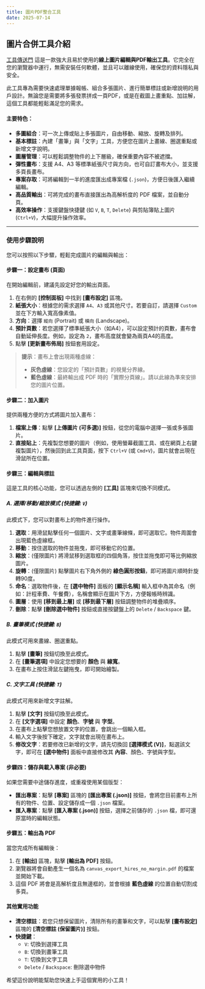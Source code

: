 ```yaml
---
title: 圖片PDF整合工具
date: 2025-07-14
---
```


## 圖片合併工具介紹

[工具傳送門](https://fi5herl.github.io/blog/imgEd)
這是一款強大且易於使用的**線上圖片編輯與PDF輸出工具**。它完全在您的瀏覽器中運行，無需安裝任何軟體，並且可以離線使用，確保您的資料隱私與安全。

此工具專為需要快速處理單據報帳、組合多張圖片、進行簡單標註或新增說明的用戶設計。無論您是需要將多張發票拼成一頁PDF，或是在截圖上畫重點、加註解，這個工具都能輕鬆滿足您的需求。

#### 主要特色：

*   **多圖組合**：可一次上傳或貼上多張圖片，自由移動、縮放、旋轉及排列。
*   **基本標註**：內建「畫筆」與「文字」工具，方便您在圖片上畫線、圈選重點或新增文字說明。
*   **圖層管理**：可以輕鬆調整物件的上下層級，確保重要內容不被遮擋。
*   **彈性畫布**：支援 A4、A3 等標準紙張尺寸與方向，也可自訂畫布大小，並支援多頁長畫布。
*   **專案存取**：可將編輯到一半的進度匯出成專案檔 (`.json`)，方便日後匯入繼續編輯。
*   **高品質輸出**：可將完成的畫布直接匯出為高解析度的 PDF 檔案，並自動分頁。
*   **高效率操作**：支援鍵盤快捷鍵 (如 `V`, `B`, `T`, `Delete`) 與剪貼簿貼上圖片 (`Ctrl+V`)，大幅提升操作效率。

---

### 使用步驟說明

您可以按照以下步驟，輕鬆完成圖片的編輯與輸出：

#### 步驟一：設定畫布 (頁面)

在開始編輯前，建議先設定好您的輸出頁面。

1.  在右側的 **[控制面板]** 中找到 **[畫布設定]** 區塊。
2.  **紙張大小**：根據您的需求選擇 `A4`、`A3` 或其他尺寸。若要自訂，請選擇 `Custom` 並在下方輸入寬高像素值。
3.  **方向**：選擇 `縱向` (Portrait) 或 `橫向` (Landscape)。
4.  **預計頁數**：若您選擇了標準紙張大小（如A4），可以設定預計的頁數，畫布會自動延伸長度。例如，設定為 `2`，畫布高度就會變為兩頁A4的高度。
5.  點擊 **[更新畫布佈局]** 按鈕套用設定。

> **提示**：畫布上會出現兩種虛線：
> *   **灰色虛線**：您設定的「預計頁數」的視覺分界線。
> *   **藍色虛線**：最終輸出成 PDF 時的「實際分頁線」。請以此線為準來安排您的圖片位置。

#### 步驟二：加入圖片

提供兩種方便的方式將圖片加入畫布：

1.  **檔案上傳**：點擊 **[上傳圖片 (可多選)]** 按鈕，從您的電腦中選擇一張或多張圖片。
2.  **直接貼上**：先複製您想要的圖片（例如，使用螢幕截圖工具、或在網頁上右鍵複製圖片），然後回到此工具頁面，按下 `Ctrl+V` (或 `Cmd+V`)，圖片就會出現在滑鼠所在位置。

#### 步驟三：編輯與標註

這是工具的核心功能，您可以透過左側的 **[工具]** 區塊來切換不同模式。

##### A. 選擇/移動/縮放模式 (快捷鍵: `V`)
此模式下，您可以對畫布上的物件進行操作。

1.  **選取**：用滑鼠點擊任何一個圖片、文字或畫筆線條，即可選取它。物件周圍會出現藍色虛線框。
2.  **移動**：按住選取的物件並拖曳，即可移動它的位置。
3.  **縮放**：(僅限圖片) 將滑鼠移到選取框的四個角落，按住並拖曳即可等比例縮放圖片。
4.  **旋轉**：(僅限圖片) 點擊圖片右下角外側的 **綠色圓形按鈕**，即可將圖片順時針旋轉90度。
5.  **命名**：選取物件後，在 **[選中物件]** 面板的 **[顯示名稱]** 輸入框中為其命名（例如：計程車費、午餐費），名稱會顯示在圖片下方，方便報帳時辨識。
6.  **圖層**：使用 **[移到最上層]** 或 **[移到最下層]** 按鈕調整物件的堆疊順序。
7.  **刪除**：點擊 **[刪除選中物件]** 按鈕或直接按鍵盤上的 `Delete` / `Backspace` 鍵。

##### B. 畫筆模式 (快捷鍵: `B`)
此模式可用來畫線、圈選重點。

1.  點擊 **[畫筆]** 按鈕切換至此模式。
2.  在 **[畫筆選項]** 中設定您想要的 **顏色** 與 **線寬**。
3.  在畫布上按住滑鼠左鍵拖曳，即可開始繪製。

##### C. 文字工具 (快捷鍵: `T`)
此模式可用來新增文字註解。

1.  點擊 **[文字]** 按鈕切換至此模式。
2.  在 **[文字選項]** 中設定 **顏色**、**字號** 與 **字型**。
3.  在畫布上點擊您想放置文字的位置，會跳出一個輸入框。
4.  輸入文字後按下確定，文字就會出現在畫布上。
5.  **修改文字**：若要修改已新增的文字，請先切換回 **[選擇模式 (V)]**，點選該文字，即可在 **[選中物件]** 面板中直接修改其 **內容**、顏色、字號與字型。

#### 步驟四：儲存與載入專案 (非必要)

如果您需要中途儲存進度，或重複使用某個版型：

*   **匯出專案**：點擊 **[專案]** 區塊的 **[匯出專案 (.json)]** 按鈕，會將您目前畫布上所有的物件、位置、設定儲存成一個 `.json` 檔案。
*   **匯入專案**：點擊 **[匯入專案 (.json)]** 按鈕，選擇之前儲存的 `.json` 檔，即可還原當時的編輯狀態。

#### 步驟五：輸出為 PDF

當您完成所有編輯後：

1.  在 **[輸出]** 區塊，點擊 **[輸出為 PDF]** 按鈕。
2.  瀏覽器將會自動產生一個名為 `canvas_export_hires_no_margin.pdf` 的檔案並開始下載。
3.  這個 PDF 將會是高解析度且無邊框的，並會根據 **藍色虛線** 的位置自動切割成多頁。

#### 其他實用功能

*   **清空標註**：若您只想保留圖片，清除所有的畫筆和文字，可以點擊 **[畫布設定]** 區塊的 **[清空標註 (保留圖片)]** 按鈕。
*   **快捷鍵**：
    *   `V`: 切換到選擇工具
    *   `B`: 切換到畫筆工具
    *   `T`: 切換到文字工具
    *   `Delete` / `Backspace`: 刪除選中物件

希望這份說明能幫助您快速上手這個實用的小工具！
